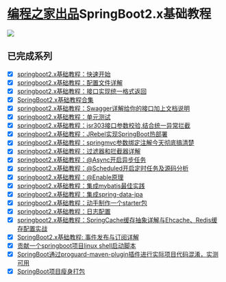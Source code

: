 # [编程之家出品](https://www.codehome.vip/)SpringBoot2.x基础教程

![](https://www.codehome.vip/wp-content/uploads/2020/08/1597015232-codehome.png)


## 已完成系列

- [x] [springboot2.x基础教程：快速开始](https://www.codehome.vip/archives/springboot-starter)
- [x] [springboot2.x基础教程：配置文件详解](https://www.codehome.vip/archives/springboot-yml)
- [x] [springboot2.x基础教程：接口实现统一格式返回](https://www.codehome.vip/archives/springboot-api)
- [x] [SpringBoot2.x基础教程合集](https://www.codehome.vip/archives/springboot-all)
- [x] [springboot2.x基础教程：Swagger详解给你的接口加上文档说明](https://www.codehome.vip/archives/springboot-swagger2)
- [x] [springboot2.x基础教程：单元测试](https://www.codehome.vip/archives/springboot-test)
- [x] [springboot2.x基础教程：jsr303接口参数校验,结合统一异常拦截](https://www.codehome.vip/archives/springboot-jsr303)
- [x] [springboot2.x基础教程：JRebel实现SpringBoot热部署](https://www.codehome.vip/archives/springboot-jrebel)
- [x] [springboot2.x基础教程：springmvc参数绑定注解今天彻底搞清楚](https://www.codehome.vip/archives/springmvc-prama-binding)
- [x] [springboot2.x基础教程：过滤器和拦截器详解](https://www.codehome.vip/archives/springboot-filter)
- [x] [springboot2.x基础教程：@Async开启异步任务](https://www.codehome.vip/archives/springboot-async)
- [x] [springboot2.x基础教程：@Scheduled开启定时任务及源码分析](https://www.codehome.vip/archives/springboot定时任务)
- [x] [springboot2.x基础教程：@Enable原理](https://www.codehome.vip/archives/springboot-enabled)
- [x] [springboot2.x基础教程：集成mybatis最佳实践](https://www.codehome.vip/archives/springboot-mybatis)
- [x] [springboot2.x基础教程：集成spring-data-jpa](https://www.codehome.vip/archives/springboot-jpa)
- [x] [springboot2.x基础教程：动手制作一个starter包](https://www.codehome.vip/archives/springboot-starter-use)
- [x] [springboot2.x基础教程：日志配置](https://www.codehome.vip/archives/springboot-logging)
- [x] [springboot2.x基础教程：SpringCache缓存抽象详解与Ehcache、Redis缓存配置实战](https://www.codehome.vip/archives/springboot-cache)
- [x] [SpringBoot2.x基础教程: 事件发布与订阅详解](https://www.codehome.vip/archives/springboot-sub-pub)
- [x] [贡献一个springboot项目linux shell启动脚本](https://www.codehome.vip/archives/springboot-linux-starter)
- [x] [SpringBoot通过proguard-maven-plugin插件进行实际项目代码混淆，实测可用](https://www.codehome.vip/archives/springboot-proguard)
- [x] [SpringBoot项目瘦身打包](https://www.codehome.vip/archives/springboot-package)
